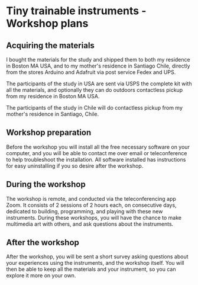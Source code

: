 # Tiny trainable instruments - Workshop plans

## Acquiring the materials

I bought the materials for the study and shipped them to both my residence in Boston MA USA, and to my mother's residence in Santiago Chile, directly from the stores Arduino and Adafruit via post service Fedex and UPS.

The participants of the study in USA are sent via USPS the complete kit with all the materials, and optionally they can do outdoors contactless pickup from my residence in Boston MA USA.

The participants of the study in Chile will do contactless pickup from my mother's residence in Santiago, Chile.

## Workshop preparation

Before the workshop you will install all the free necessary software on your computer, and you will be able to contact me over email or teleconference to help troubleshoot the installation. All software installed has instructions for easy uninstalling if you so desire after the workshop.

## During the workshop

The workshop is remote, and conducted via the teleconferencing app Zoom. It consists of 2 sessions of 2 hours each, on consecutive days, dedicated to building, programming, and playing with these new instruments. During these workshops, you will have the chance to make multimedia art with others, and ask questions about the instruments.

## After the workshop

After the workshop, you will be sent a short survey asking questions about your experiences using the instruments, and the workshop itself. You will then be able to keep all the materials and your instrument, so you can explore it more on your own.
